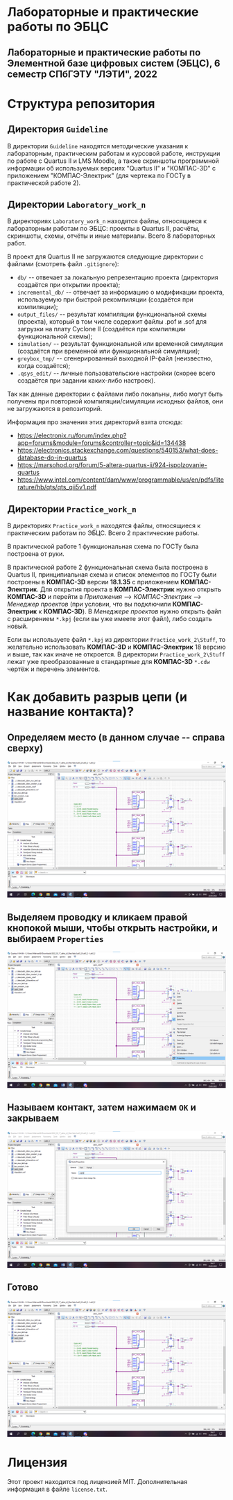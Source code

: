 # Лабораторные и практические работы по ЭБЦС

## Лабораторные и практические работы по Элементной базе цифровых систем (ЭБЦС), 6 семестр СПбГЭТУ "ЛЭТИ", 2022

# Структура репозитория

## Директория `Guideline`

В директории `Guideline` находятся методические указания к лабораторным, практическим работам и курсовой работе,
инструкции по работе с Quartus II и LMS Moodle,
а также скриншоты программной информации об используемых версиях "Quartus II" и "КОМПАС-3D" с приложением "КОМПАС-Электрик"
(для чертежа по ГОСТу в практической работе 2).

## Директории `Laboratory_work_n`

В директориях `Laboratory_work_n` находятся файлы, относящиеся к лабораторным работам по ЭБЦС:
проекты в Quartus II, расчёты, скриншоты, схемы, отчёты и иные материалы.
Всего 8 лабораторных работ.

В проект для Quartus II не загружаются следующие директории с файлами (смотреть файл `.gitignore`):

+ `db/` -- отвечает за локальную репрезентацию проекта (директория создаётся при открытии проекта);
+ `incremental_db/` -- отвечает за информацию о модификации проекта, используемую при быстрой рекомпиляции (создаётся при компиляции);
+ `output_files/` -- результат компиляции функциональной схемы (проекта), который в том числе содержит файлы .pof и .sof для загрузки на плату Cyclone II (создаётся при компиляции функциональной схемы);
+ `simulation/` -- результат функциональной или временной симуляции (создаётся при временной или функциональной симуляции);
+ `greybox_tmp/` -- сгенерированный выходной IP-файл (неизвестно, когда создаётся);
+ `.qsys_edit/` -- личные пользовательские настройки (скорее всего создаётся при задании каких-либо настроек).

Так как данные директории с файлами либо локальны, либо могут быть получены при повторной компиляции/симуляции исходных файлов,
они не загружаются в репозиторий.

Информация про значения этих директорий взята отсюда:

+ https://electronix.ru/forum/index.php?app=forums&module=forums&controller=topic&id=134438
+ https://electronics.stackexchange.com/questions/540153/what-does-database-do-in-quartus
+ https://marsohod.org/forum/5-altera-quartus-ii/924-ispolzovanie-quartus
+ https://www.intel.com/content/dam/www/programmable/us/en/pdfs/literature/hb/qts/qts_qii5v1.pdf

## Директории `Practice_work_n`

В директориях `Practice_work_n` находятся файлы, относящиеся к практическим работам по ЭБЦС.
Всего 2 практические работы.

В практической работе 1 функциональная схема по ГОСТу была построена от руки.

В практической работе 2 функциональная схема была построена в Quartus II,
принципиальная схема и список элементов по ГОСТу были построены в **КОМПАС-3D** версии **18.1.35** с приложением **КОМПАС-Электрик**.
Для открытия проекта в **КОМПАС-Электрик** нужно открыть **КОМПАС-3D** и перейти в *Приложения* --> *КОМПАС-Электрик* --> *Менеджер проектов*
(при условии, что вы подключили **КОМПАС-Электрик** к **КОМПАС-3D**).
В *Менеджере проектов* нужно открыть файл с расширением `*.kpj` (если вы уже имеете этот файл), либо создать новый.

Если вы используете файл `*.kpj` из директории `Practice_work_2\Stuff`, то желательно использовать **КОМПАС-3D** и **КОМПАС-Электрик** 18 версию и выше, так как иначе не откроется.
В директории `Practice_work_2\Stuff` лежат уже преобразованные в стандартные для **КОМПАС-3D** `*.cdw` чертёж и перечень элементов.

# Как добавить разрыв цепи (и название контакта)?

## Определяем место (в данном случае -- справа сверху)

![Инструкция, как вставить название контакта 1](./Laboratory_work_5/Other/how_to_add_contact_name_1.png)

## Выделяем проводку и кликаем правой кнопокой мыши, чтобы открыть настройки, и выбираем `Properties`

![Инструкция, как вставить название контакта 2](./Laboratory_work_5/Other/how_to_add_contact_name_2.png)

## Называем контакт, затем нажимаем `ОК` и закрываем

![Инструкция, как вставить название контакта 3](./Laboratory_work_5/Other/how_to_add_contact_name_3.png)

## Готово

![Инструкция, как вставить название контакта 4](./Laboratory_work_5/Other/how_to_add_contact_name_4.png)

# Лицензия

Этот проект находится под лицензией MIT. Дополнительная информация в файле `license.txt`.